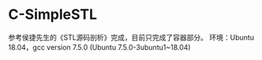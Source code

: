 # C-SimpleSTL
参考侯捷先生的《STL源码剖析》完成，目前只完成了容器部分。
环境：Ubuntu 18.04，gcc version 7.5.0 (Ubuntu 7.5.0-3ubuntu1~18.04)
